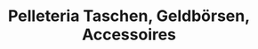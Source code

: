 ---
title: "Pelleteria Taschen, Geldbörsen, Accessoires"
url: /wien/pelleteria-taschen-geldboersen-accessoires/
shop: Kleidung
---